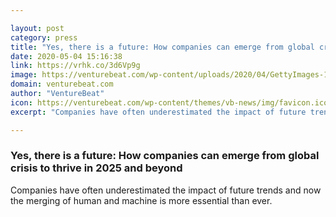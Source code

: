 ```yaml
---

layout: post
category: press
title: "Yes, there is a future: How companies can emerge from global crisis to thrive in 2025 and beyond"
date: 2020-05-04 15:16:38
link: https://vrhk.co/3d6Vp9g
image: https://venturebeat.com/wp-content/uploads/2020/04/GettyImages-1169108502.jpg?w=1200&strip=all
domain: venturebeat.com
author: "VentureBeat"
icon: https://venturebeat.com/wp-content/themes/vb-news/img/favicon.ico
excerpt: "Companies have often underestimated the impact of future trends and now the merging of human and machine is more essential than ever."

---
```


### Yes, there is a future: How companies can emerge from global crisis to thrive in 2025 and beyond

Companies have often underestimated the impact of future trends and now the merging of human and machine is more essential than ever.